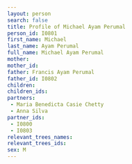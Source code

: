 ```yaml
---
layout: person
search: false
title: Profile of Michael Ayam Perumal
person_id: I0801
first_name: Michael
last_name: Ayam Perumal
full_name: Michael Ayam Perumal
mother: 
mother_id: 
father: Francis Ayam Perumal
father_id: I0802
children:
children_ids:
partners:
 - Maria Benedicta Casie Chetty
 - Anna Silva
partner_ids:
 - I0800
 - I0803
relevant_trees_names:
relevant_trees_ids:
sex: M
---
```


